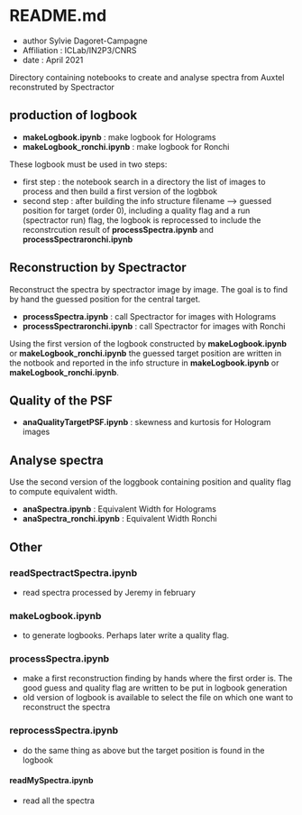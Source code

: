 # README.md

- author Sylvie Dagoret-Campagne
- Affiliation : ICLab/IN2P3/CNRS
- date : April 2021

Directory containing notebooks to
create and analyse spectra from Auxtel reconstruted by Spectractor


## production of logbook


- **makeLogbook.ipynb** : make logbook for Holograms    
- **makeLogbook_ronchi.ipynb**  : make logbook for Ronchi

These logbook must be used in two steps:

- first step : the notebook search in a directory the list of images to process and then build a first version of the logbbok
- second step : after building the info structure filename --> guessed position for target (order 0), including a quality flag and a run (spectractor run) flag, 
the logbook is reprocessed to include the reconstrcution result of  **processSpectra.ipynb** and **processSpectraronchi.ipynb**


## Reconstruction by Spectractor

Reconstruct the spectra by spectractor image by image. The goal is to find by hand the guessed position for the central target.

- **processSpectra.ipynb** : call Spectractor for images with Holograms
- **processSpectraronchi.ipynb**  : call Spectractor for images with Ronchi

Using the first version of the logbook constructed by  **makeLogbook.ipynb**  or **makeLogbook_ronchi.ipynb** the guessed target position are written
in the notbook and reported in the info structure in **makeLogbook.ipynb**  or **makeLogbook_ronchi.ipynb**.


## Quality of the PSF

- **anaQualityTargetPSF.ipynb** : skewness and kurtosis for Hologram images

## Analyse spectra

Use the second version of the loggbook containing position and quality flag to compute equivalent width.

- **anaSpectra.ipynb** : Equivalent Width for Holograms 
- **anaSpectra_ronchi.ipynb**   : Equivalent Width Ronchi   

## Other



### **readSpectractSpectra.ipynb**

- read spectra processed by Jeremy in february

###  **makeLogbook.ipynb**
- to generate logbooks. Perhaps later write a quality flag.

###  **processSpectra.ipynb**

- make a first reconstruction finding by hands where the first order is. The good guess and quality flag are
written to be put in logbook generation
- old version of logbook is available to select the file on which one want to reconstruct the spectra


### **reprocessSpectra.ipynb**
- do the same thing as above but the target position is found in the logbook


#### **readMySpectra.ipynb**
- read all the spectra
	



